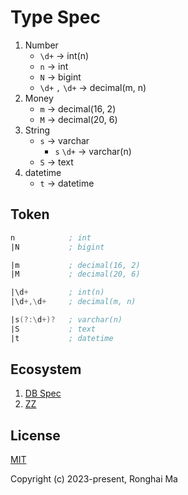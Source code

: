 # Type Spec

1. Number
    - `\d+` -> int(n)
    - `n` -> int
    - `N` -> bigint
    - `\d+` `,` `\d+` -> decimal(m, n)
2. Money
    - `m` -> decimal(16, 2)
    - `M` -> decimal(20, 6)
3. String
    - `s` -> varchar
        - `s` `\d+` -> varchar(n)
    - `S` -> text
4. datetime
    - `t` -> datetime
  
## Token

```asm
n            ; int
|N           ; bigint

|m           ; decimal(16, 2)
|M           ; decimal(20, 6)

|\d+         ; int(n)
|\d+,\d+     ; decimal(m, n)

|s(?:\d+)?   ; varchar(n)
|S           ; text
|t           ; datetime
```

## Ecosystem

1. [DB Spec](https://github.com/maronghai/dbspec)
2. [ZZ](https://github.com/maronghai/zz)

## License

[MIT](https://opensource.org/licenses/MIT)

Copyright (c) 2023-present, Ronghai Ma
